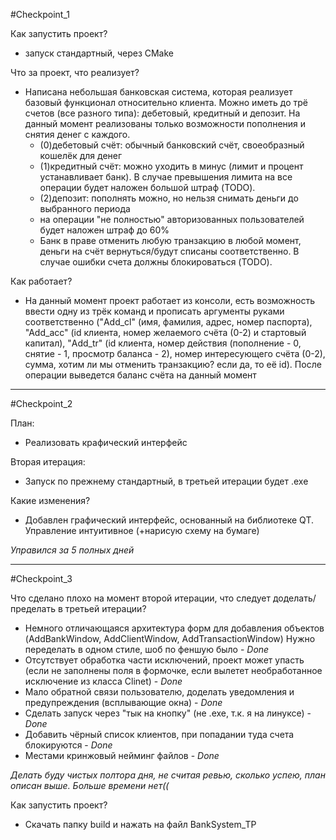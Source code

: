#Checkpoint_1

Как запустить проект?
- запуск стандартный, через CMake

Что за проект, что реализует?
- Написана небольшая банковская система, которая реализует базовый функционал относительно клиента. Можно иметь до трё счетов (все разного типа): дебетовый, кредитный и депозит. На данный момент реализованы только возможности пополнения и снятия денег с каждого.
    - (0)дебетовый счёт: обычный банковский счёт, своеобразный кошелёк для денег
    - (1)кредитный счёт: можно уходить в минус (лимит и процент устанавливает банк). В случае превышения лимита на все операции будет наложен большой штраф (TODO).
    - (2)депозит: пополнять можно, но нельзя снимать деньги до выбранного периода
    - на операции "не полностью" авторизованных пользователей будет наложен штраф до 60%
    - Банк в праве отменить любую транзакцию в любой момент, деньги на счёт вернуться/будут списаны соответственно. В случае ошибки счета должны блокироваться (TODO).

Как работает?
- На данный момент проект работает из консоли, есть возможность ввести одну из трёк команд и прописать аргументы руками соответственно ("Add_cl" (имя, фамилия, адрес, номер паспорта), "Add_acc" (id клиента, номер желаемого счёта (0-2) и стартовый капитал), "Add_tr" (id клиента, номер действия (пополнение - 0, снятие - 1, просмотр баланса - 2), номер интересующего счёта (0-2), сумма, хотим ли мы отменить транзакцию? если да, то её id). После операции выведется баланс счёта на данный момент

---
#Checkpoint_2

План:
- Реализовать крафический интерфейс

Вторая итерация:
- Запуск по прежнему стандартный, в третьей итерации будет .exe

Какие изменения?
- Добавлен графический интерфейс, основанный на библиотеке QT. Управление интуитивное (+нарисую схему на бумаге)

_Управился за 5 полных дней_

---
#Checkpoint_3

Что сделано плохо на момент второй итерации, что следует доделать/пределать в третьей итерации?
- Немного отличающаяся архитектура форм для добавления объектов (AddBankWindow, AddClientWindow, AddTransactionWindow) Нужно переделать в одном стиле, шоб по феншую было - _Done_
- Отсутствует обработка части исключений, проект может упасть (если не заполнены поля в формочке, если вылетет необработанное исключение из класса Clinet) - _Done_
- Мало обратной связи пользователю, доделать уведомления и предупреждения (всплывающие окна) - _Done_
- Сделать запуск через "тык на кнопку" (не .exe, т.к. я на линуксе) - _Done_
- Добавить чёрный список клиентов, при попадании туда счета блокируются - _Done_
- Местами кринжовый нейминг файлов - _Done_

_Делать буду чистых полтора дня, не считая ревью, сколько успею, план описан выше. Больше времени нет((_

Как запустить проект?
- Скачать папку build и нажать на файл BankSystem_TP
